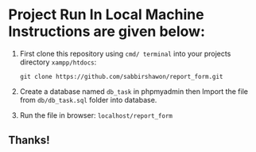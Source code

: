 # Project Run In Local Machine Instructions are given below:

1. First clone this repository using `cmd/ terminal` into your projects directory `xampp/htdocs`: 
 
    ```
    git clone https://github.com/sabbirshawon/report_form.git 
    ```

2. Create a database named `db_task` in phpmyadmin then Import the file from `db/db_task.sql` folder into database.

3. Run the file in browser: `localhost/report_form`

## Thanks!
